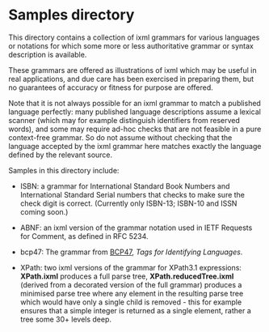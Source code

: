 # Samples directory

This directory contains a collection of ixml grammars for various
languages or notations for which some more or less authoritative
grammar or syntax description is available.

These grammars are offered as illustrations of ixml which may be
useful in real applications, and due care has been exercised in
preparing them, but no guarantees of accuracy or fitness for purpose
are offered.

Note that it is not always possible for an ixml grammar to match a
published language perfectly: many published language descriptions
assume a lexical scanner (which may for example distinguish
identifiers from reserved words), and some may require ad-hoc checks
that are not feasible in a pure context-free grammar.  So do not
assume without checking that the language accepted by the ixml grammar
here matches exactly the language defined by the relevant source.

Samples in this directory include:

* ISBN: a grammar for International Standard Book Numbers and
  International Standard Serial numbers that checks to make sure the
  check digit is correct.  (Currently only ISBN-13; ISBN-10 and ISSN
  coming soon.)

* ABNF: an ixml version of the grammar notation used in IETF
  Requests for Comment, as defined in RFC 5234.

* bcp47: The grammar from [BCP47](https://tools.ietf.org/rfc/bcp/bcp47.txt),
  _Tags for Identifying Languages_.

* XPath: two ixml versions of the grammar for XPath3.1 expressions:
    **XPath.ixml** produces a full parse tree, **XPath.reducedTree.ixml**  (derived from a decorated version of the full grammar) produces
    a minimised parse tree where any element in the resulting parse tree which would have only a single child is removed 
      - this for example ensures that a simple integer is returned as a single element, rather a tree some 30+ levels deep.


